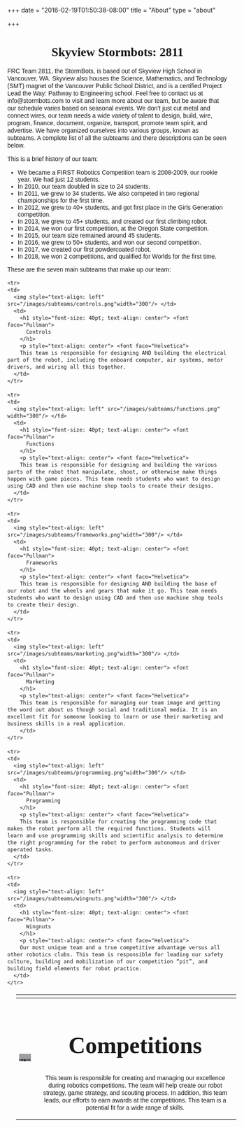 +++
date = "2016-02-19T01:50:38-08:00"
title = "About"
type = "about"

+++

<h1 style= "text-align: center"> <font face="Pullman"> Skyview Stormbots: 2811 </h1>

<p style="font-size: 15"> <font face="Helvetica"> FRC Team 2811, the StormBots, is based out of Skyview High School in Vancouver, WA. Skyview also houses the Science, Mathematics, and Technology (SMT) magnet of the Vancouver Public School District, and is a certified Project Lead the Way: Pathway to Engineering school. Feel free to contact us at info@stormbots.com to visit and learn more about our team, but be aware that our schedule varies based on seasonal events. We don’t just cut metal and connect wires, our team needs a wide variety of talent to design, build, wire, program, finance, document, organize, transport, promote team spirit, and advertise. We have organized ourselves into various groups, known as subteams. A complete list of all the subteams and there descriptions can be seen below.

This is a brief history of our team:
<ul>
  <li>We became a FIRST Robotics Competition team is 2008-2009, our rookie year. We had just 12 students.</li>
  <li>In 2010, our team doubled in size to 24 students.</li>
  <li>In 2011, we grew to 34 students. We also competed in two regional championships for the first time.</li>
  <li>In 2012, we grew to 40+ students, and got first place in the Girls Generation competition.</li>
  <li>In 2013, we grew to 45+ students, and created our first climbing robot.</li>
  <li>In 2014, we won our first competition, at the Oregon State competition.</li>
  <li>In 2015, our team size remained around 45 students.</li>
  <li>In 2016, we grew to 50+ students, and won our second competition.</li>
  <li>In 2017, we created our first powdercoated robot.</li>
  <li>In 2018, we won 2 competitions, and qualified for Worlds for the first time.</li>
</ul>

These are the seven main subteams that make up our team:
 </p>

<table border="0" style="width: 100%; margin: 20px">
  <thead>
    <tr>
      <th></th>
      <th></th>
    </tr>
  </thead>
  <tbody>

  <tr>
    <td>
      <img style="text-align: left" src="/images/subteams/competitions.png"width="300"/> </td>
    <td>
      <h1 style="font-size: 40pt; text-align: center"> <font face="Pullman">
        Competitions
      </h1>
      <p style="text-align: center"> <font face="Helvetica">
      This team is responsible for creating and managing our excellence during robotics competitions. The team will help create our robot strategy, game strategy, and scouting process. In addition, this team leads, our efforts to earn awards at the competitions. This team is a potential fit for a wide range of skills.
    </td>
  </tr>

    <tr>
    <td>
      <img style="text-align: left" src="/images/subteams/controls.png"width="300"/> </td>
      <td>
        <h1 style="font-size: 40pt; text-align: center"> <font face="Pullman">
          Controls
        </h1>
        <p style="text-align: center"> <font face="Helvetica">
        This team is responsible for designing AND building the electrical part of the robot, including the onboard computer, air systems, motor drivers, and wiring all this together.
      </td>
    </tr>

    <tr>
    <td>
      <img style="text-align: left" src="/images/subteams/functions.png" width="300"/> </td>
      <td>
        <h1 style="font-size: 40pt; text-align: center"> <font face="Pullman">
          Functions
        </h1>
        <p style="text-align: center"> <font face="Helvetica">
        This team is responsible for designing and building the various parts of the robot that manipulate, shoot, or otherwise make things happen with game pieces. This team needs students who want to design using CAD and then use machine shop tools to create their designs.
      </td>
    </tr>

    <tr>
    <td>
      <img style="text-align: left" src="/images/subteams/frameworks.png"width="300"/> </td>
      <td>
        <h1 style="font-size: 40pt; text-align: center"> <font face="Pullman">
          Frameworks
        </h1>
        <p style="text-align: center"> <font face="Helvetica">
        This team is responsible for designing AND building the base of our robot and the wheels and gears that make it go. This team needs students who want to design using CAD and then use machine shop tools to create their design.
      </td>
    </tr>

    <tr>
    <td>
      <img style="text-align: left" src="/images/subteams/marketing.png"width="300"/> </td>
      <td>
        <h1 style="font-size: 40pt; text-align: center"> <font face="Pullman">
          Marketing
        </h1>
        <p style="text-align: center"> <font face="Helvetica">
        This team is responsible for managing our team image and getting the word out about us though social and traditional media. It is an excellent fit for someone looking to learn or use their marketing and business skills in a real application.
        </td>
    </tr>

    <tr>
    <td>
      <img style="text-align: left" src="/images/subteams/programming.png"width="300"/> </td>
      <td>
        <h1 style="font-size: 40pt; text-align: center"> <font face="Pullman">
          Programming
        </h1>
        <p style="text-align: center"> <font face="Helvetica">
        This team is responsible for creating the programming code that makes the robot perform all the required functions. Students will learn and use programming skills and scientific analysis to determine the right programming for the robot to perform autonomous and driver operated tasks.
      </td>
    </tr>

    <tr>
    <td>
      <img style="text-align: left" src="/images/subteams/wingnuts.png"width="300"/> </td>
      <td>
        <h1 style="font-size: 40pt; text-align: center"> <font face="Pullman">
          Wingnuts
        </h1>
        <p style="text-align: center"> <font face="Helvetica">
        Our most unique team and a true competitive advantage versus all other robotics clubs. This team is responsible for leading our safety culture, building and mobilization of our competition “pit”, and building field elements for robot practice.
      </td>
    </tr>

  </tbody>
</table>

</table>
